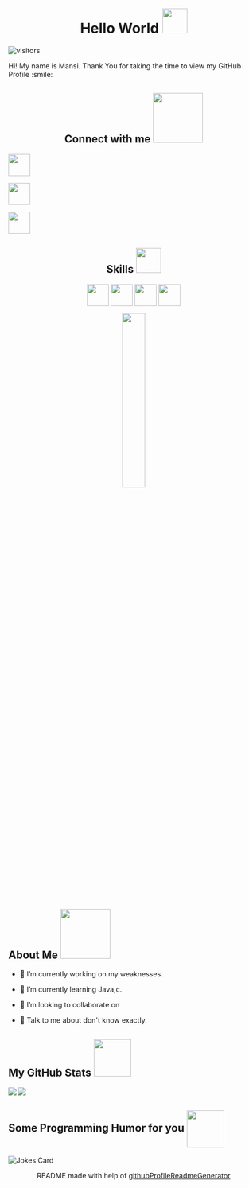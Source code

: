 <div align="center">



</div>

<h1 align='center'> Hello World <img src = "https://raw.githubusercontent.com/MartinHeinz/MartinHeinz/master/wave.gif" width = 50px> </h1>

<p align='center'>

![visitors](https://visitor-badge.glitch.me/badge?page_id=Mansi-commit-coder.Mansi-commit-coder)

</p>

<div size='20px'> Hi! My name is Mansi. Thank You for taking the time to view my GitHub Profile :smile: 

<h2 align='center'> Connect with me <img src='https://raw.githubusercontent.com/ShahriarShafin/ShahriarShafin/main/Assets/handshake.gif' width="100px"> </h2>

<p align = 'center'>

<a href = 'https://www.linkedin.com/in/https://www.linkedin.com/in/mansi-sinha-238648198'> <img width = '44px' align= 'center' src="https://raw.githubusercontent.com/rahulbanerjee26/githubAboutMeGenerator/main/icons/linked-in-alt.svg"/></a> 

<a href = 'https://www.facebook.com/mansi.sinha.794628'> <img width = '44px' align= 'center' src="https://raw.githubusercontent.com/rahulbanerjee26/githubAboutMeGenerator/main/icons/medium.svg"/></a> 

<a href = 'https://www.github.com/Mansi-commit-coder'> <img width = '44px' align= 'center' src="https://raw.githubusercontent.com/rahulbanerjee26/githubAboutMeGenerator/main/icons/github.svg"/></a> 

</p>

</div>

<h2 align='center'> Skills <img src = "https://media2.giphy.com/media/QssGEmpkyEOhBCb7e1/giphy.gif?cid=ecf05e47a0n3gi1bfqntqmob8g9aid1oyj2wr3ds3mg700bl&rid=giphy.gif" width = 50px> </h2>

<p align = 'center'>

<img width ='44px' align='center' src ='https://raw.githubusercontent.com/rahulbanerjee26/githubAboutMeGenerator/main/icons/c.svg'>

<img width ='44px' align='center' src ='https://raw.githubusercontent.com/rahulbanerjee26/githubAboutMeGenerator/main/icons/java.svg'>

<img width ='44px' align='center' src ='https://raw.githubusercontent.com/rahulbanerjee26/githubAboutMeGenerator/main/icons/cpp.svg'>

<img width ='44px' align='center' src ='https://raw.githubusercontent.com/rahulbanerjee26/githubAboutMeGenerator/main/icons/python.svg'>

<br>

</p>

<div align='center'>

<img width ='30%' height = '30%'  src='https://cdn.pixabay.com/photo/2018/09/24/08/31/pixel-cells-3699334_1280.png'/>

</div>

<h2> About Me <img src = "https://media0.giphy.com/media/KDDpcKigbfFpnejZs6/giphy.gif?cid=ecf05e47oy6f4zjs8g1qoiystc56cu7r9tb8a1fe76e05oty&rid=giphy.gif" width = 100px></h2>

- 🔭 I’m currently working on my weaknesses.

- 🌱 I’m currently learning Java,c. 

- 👯 I’m looking to collaborate on  

- 💬 Talk to me about don't know exactly. 

<h2> My GitHub Stats <img src='https://media1.giphy.com/media/du3J3cXyzhj75IOgvA/giphy.gif?cid=ecf05e47x2g034i9pzwtzzsd3xgg2w9nr94t4tflbbgo3008&rid=giphy.gif' width='75px'> </h2>

<a href="https://github.com/anuraghazra/github-readme-stats">

<img align="left" src="https://github-readme-stats.vercel.app/api?username=Mansi-commit-coder&count_private=true&show_icons=true&theme=default" />

</a>

<a href="https://github.com/anuraghazra/convoychat">

<img align="center" src="https://github-readme-stats.vercel.app/api/top-langs/?username=Mansi-commit-coder&theme=default" />

</a>

<!-- BLOG-POST-LIST:START -->

<!-- BLOG-POST-LIST:END -->

<h2> Some Programming Humor for you <img align ='center' src='https://media2.giphy.com/media/UQDSBzfyiBKvgFcSTw/giphy.gif?cid=ecf05e47p3cd513axbek3f56ti3jzizq8hincw20jauyyfyw&rid=giphy.gif' width = '75px'></h2>

![Jokes Card](https://readme-jokes.vercel.app/api?theme=solarized-light)

<footer align='center'>README made with help of <a href='https://github.com/rahulbanerjee26/githubProfileReadmeGenerator'>githubProfileReadmeGenerator</a> </footer>















